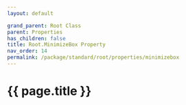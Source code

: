 ```yaml
---
layout: default

grand_parent: Root Class
parent: Properties
has_children: false
title: Root.MinimizeBox Property
nav_order: 14
permalink: /package/standard/root/properties/minimizebox
---
```

# {{ page.title }}
